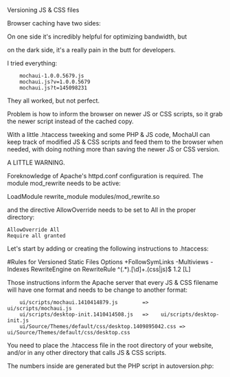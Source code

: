 Versioning JS & CSS files

  Browser caching have two sides:

  On one side it's incredibly helpful for optimizing bandwidth, but

  on the dark side, it's a really pain in the butt for developers.
  
  I tried everything:
  
        mochaui-1.0.0.5679.js
        mochaui.js?v=1.0.0.5679
        mochaui.js?t=145098231
  
  They all worked, but not perfect.
  
  Problem is how to inform the browser on newer JS or CSS scripts,
  so it grab the newer script instead of the cached copy.
  
  With a little .htaccess tweeking and some PHP & JS code, MochaUI
  can keep track of modified JS & CSS scripts and feed them to the
  browser when needed, with doing nothing more than saving the newer
  JS or CSS version.
  
  A LITTLE WARNING.
  
  Foreknowledge of Apache's httpd.conf configuration
  is required. The module mod_rewrite needs to be active:
  
  LoadModule rewrite_module     modules/mod_rewrite.so
  
  and the directive AllowOverride needs to be set to All in the
  proper directory:
  
    AllowOverride All
    Require all granted
  </Directory>
  
  
  Let's start by adding or creating the following instructions to .htaccess:
  
  #Rules for Versioned Static Files
  Options +FollowSymLinks -Multiviews -Indexes
  RewriteEngine on
  RewriteRule ^(.*)\.[\d]+\.(css|js)$ $1.$2 [L]

  Those instructions inform the Apache server that every JS & CSS filename
  will have one format and needs to be change to another format:
  
        ui/scripts/mochaui.1410414879.js        =>    ui/scripts/mochaui.js
        ui/scripts/desktop-init.1410414508.js   =>    ui/scripts/desktop-init.js
        ui/Source/Themes/default/css/desktop.1409895042.css => ui/Source/Themes/default/css/desktop.css
  
  You need to place the .htaccess file in the root directory of your website, and/or in any other directory
  that calls JS & CSS scripts.
  
  The numbers inside are generated but the PHP script in autoversion.php:
  
<?php
//
// Script: autoversion.php
//
// Description: It takes a string sent by a form and returns a new string
//
// Inputs: file=ui/scripts/mochaui.js
// Returns: ui/scripts/mochaui.1410233302.js
//
// Example: autoversion.php?file=ui/scripts/mochaui.js
//
// Created by: Roberto Fernandez (RoberNET)
//
// License: MIT-style license in (/MIT-LICENSE.txt).
//

function autoVersion($url){
        $path = pathinfo($url);
        $version = '.'.filemtime($_SERVER['DOCUMENT_ROOT'].$url).'.';
        return $path['dirname'].'/'.str_replace('.', $version, $path['basename']);
}

if (isset($_REQUEST["file"])) echo autoVersion($_REQUEST["file"]);
?>

  
  
  
  
  
